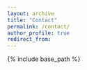 ```yaml
---
layout: archive
title: "Contact"
permalink: /contact/
author_profile: true
redirect_from:
---
```


{% include base_path %}
